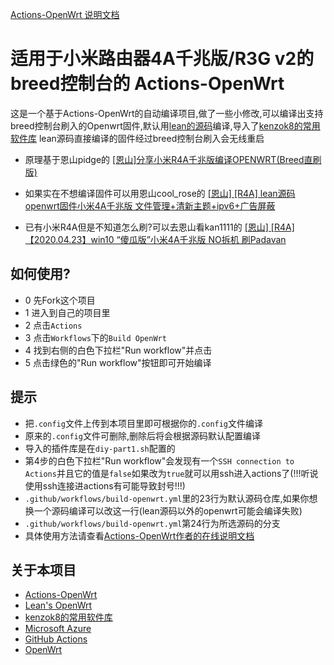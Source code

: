 [Actions-OpenWrt 说明文档](https://p3terx.com/archives/build-openwrt-with-github-actions.html)

# 适用于小米路由器4A千兆版/R3G v2的breed控制台的 Actions-OpenWrt

这是一个基于Actions-OpenWrt的自动编译项目,做了一些小修改,可以编译出支持breed控制台刷入的Openwrt固件,默认用[lean的源码](https://github.com/coolsnowwolf/lede)编译,导入了[kenzok8的常用软件库](https://github.com/kenzok8/openwrt-packages.git)
lean源码直接编译的固件经过breed控制台刷入会无线重启

- 原理基于恩山pidge的
[[恩山]分享小米R4A千兆版编译OPENWRT(Breed直刷版)](https://www.right.com.cn/forum/forum.php?mod=viewthread&tid=4052254)

- 如果实在不想编译固件可以用恩山cool_rose的
[[恩山] [R4A] lean源码openwrt固件小米4A千兆版 文件管理+清新主题+ipv6+广告屏蔽](https://www.right.com.cn/forum/thread-4083541-1-1.html)

- 已有小米R4A但是不知道怎么刷?可以去恩山看kan1111的
[[恩山] [R4A] 【2020.04.23】win10 “傻瓜版”小米4A千兆版 NO拆机 刷Padavan](https://www.right.com.cn/forum/thread-4007071-1-1.html)

## 如何使用?

- 0 先Fork这个项目
- 1 进入到自己的项目里
- 2 点击`Actions`
- 3 点击`Workflows`下的`Build OpenWrt`
- 4 找到右侧的白色下拉栏"Run workflow"并点击
- 5 点击绿色的"Run workflow"按钮即可开始编译

## 提示

- 把`.config`文件上传到本项目里即可根据你的`.config`文件编译
- 原来的`.config`文件可删除,删除后将会根据源码默认配置编译
- 导入的插件库是在`diy-part1.sh`配置的
- 第4步的白色下拉栏"Run workflow"会发现有一个`SSH connection to Actions`并且它的值是`false`如果改为`true`就可以用ssh进入actions了(!!!听说使用ssh连接进actions有可能导致封号!!!)
- `.github/workflows/build-openwrt.yml`里的23行为默认源码仓库,如果你想换一个源码编译可以改这一行(lean源码以外的openwrt可能会编译失败)
- `.github/workflows/build-openwrt.yml`第24行为所选源码的分支
- 具体使用方法请查看[Actions-OpenWrt作者的在线说明文档](https://p3terx.com/archives/build-openwrt-with-github-actions.html)

## 关于本项目

- [Actions-OpenWrt](https://github.com/P3TERX/Actions-OpenWrt)
- [Lean's OpenWrt](https://github.com/coolsnowwolf/lede)
- [kenzok8的常用软件库](https://github.com/kenzok8/openwrt-packages.git)
- [Microsoft Azure](https://azure.microsoft.com)
- [GitHub Actions](https://github.com/features/actions)
- [OpenWrt](https://github.com/openwrt/openwrt)
